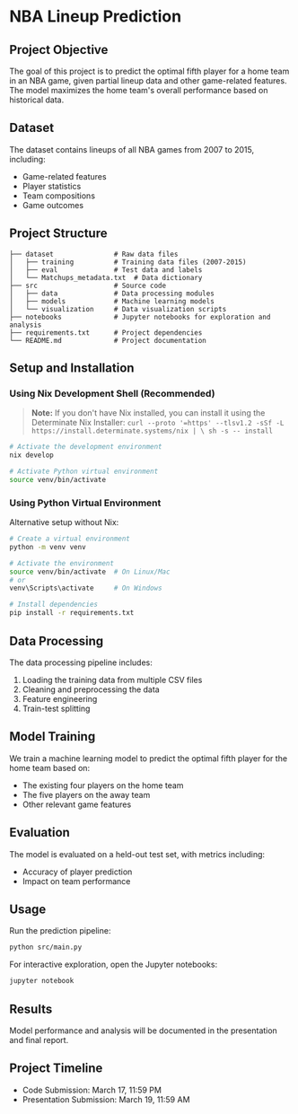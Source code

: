# NBA Lineup Prediction

## Project Objective
The goal of this project is to predict the optimal fifth player for a home team in an NBA game, given partial lineup data and other game-related features. The model maximizes the home team's overall performance based on historical data.

## Dataset
The dataset contains lineups of all NBA games from 2007 to 2015, including:
- Game-related features
- Player statistics
- Team compositions
- Game outcomes

## Project Structure
```
├── dataset               # Raw data files
│   ├── training          # Training data files (2007-2015)
│   ├── eval              # Test data and labels
│   └── Matchups_metadata.txt  # Data dictionary
├── src                   # Source code
│   ├── data              # Data processing modules
│   ├── models            # Machine learning models
│   └── visualization     # Data visualization scripts
├── notebooks             # Jupyter notebooks for exploration and analysis
├── requirements.txt      # Project dependencies
└── README.md             # Project documentation
```

## Setup and Installation

### Using Nix Development Shell (Recommended)
> **Note:** If you don't have Nix installed, you can install it using the Determinate Nix Installer: `curl --proto '=https' --tlsv1.2 -sSf -L https://install.determinate.systems/nix | \
  sh -s -- install`

```bash
# Activate the development environment
nix develop

# Activate Python virtual environment
source venv/bin/activate
```

### Using Python Virtual Environment
Alternative setup without Nix:

```bash
# Create a virtual environment
python -m venv venv

# Activate the environment
source venv/bin/activate  # On Linux/Mac
# or
venv\Scripts\activate     # On Windows

# Install dependencies
pip install -r requirements.txt
```

## Data Processing
The data processing pipeline includes:
1. Loading the training data from multiple CSV files
2. Cleaning and preprocessing the data
3. Feature engineering
4. Train-test splitting

## Model Training
We train a machine learning model to predict the optimal fifth player for the home team based on:
- The existing four players on the home team
- The five players on the away team
- Other relevant game features

## Evaluation
The model is evaluated on a held-out test set, with metrics including:
- Accuracy of player prediction
- Impact on team performance

## Usage
Run the prediction pipeline:

```bash
python src/main.py
```

For interactive exploration, open the Jupyter notebooks:

```bash
jupyter notebook
```

## Results
Model performance and analysis will be documented in the presentation and final report.

## Project Timeline
- Code Submission: March 17, 11:59 PM
- Presentation Submission: March 19, 11:59 AM

